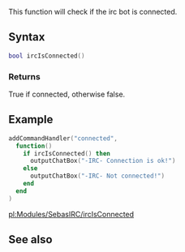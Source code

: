 This function will check if the irc bot is connected.

Syntax
------

``` lua
bool ircIsConnected()
```

### Returns

True if connected, otherwise false.

Example
-------

``` lua
addCommandHandler("connected",
  function()
    if ircIsConnected() then
      outputChatBox("-IRC- Connection is ok!")
    else
      outputChatBox("-IRC- Not connected!")
    end
  end
)
```

[pl:Modules/SebasIRC/ircIsConnected](/pl:Modules/SebasIRC/ircIsConnected.md "wikilink")

See also
--------
